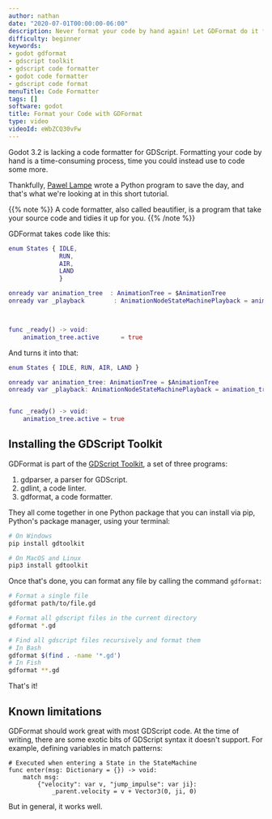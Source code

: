```yaml
---
author: nathan
date: "2020-07-01T00:00:00-06:00"
description: Never format your code by hand again! Let GDFormat do it for you.
difficulty: beginner
keywords:
- godot gdformat
- gdscript toolkit
- gdscript code formatter
- godot code formatter
- gdscript code format
menuTitle: Code Formatter
tags: []
software: godot
title: Format your Code with GDFormat
type: video
videoId: eWbZCQ30vFw
---
```


Godot 3.2 is lacking a code formatter for GDScript. Formatting your code by hand is a time-consuming process, time you could instead use to code some more.

Thankfully, [Pawel Lampe](https://twitter.com/pawel_lampe) wrote a Python program to save the day, and that's what we're looking at in this short tutorial.

{{% note %}}
A code formatter, also called beautifier, is a program that take your source code and tidies it up for you. 
{{% /note %}}

GDFormat takes code like this:

```gd
enum States { IDLE,
			  RUN,
			  AIR,
			  LAND
			  }

onready var animation_tree  : AnimationTree = $AnimationTree
onready var _playback        : AnimationNodeStateMachinePlayback = animation_tree["parameters/playback"]



func _ready() -> void:
	animation_tree.active      = true
```

And turns it into that:

```gd
enum States { IDLE, RUN, AIR, LAND }

onready var animation_tree: AnimationTree = $AnimationTree
onready var _playback: AnimationNodeStateMachinePlayback = animation_tree["parameters/playback"]


func _ready() -> void:
	animation_tree.active = true
```


## Installing the GDScript Toolkit

GDFormat is part of the [GDScript Toolkit](https://github.com/Scony/godot-gdscript-toolkit), a set of three programs:

1. gdparser, a parser for GDScript.
1. gdlint, a code linter.
1. gdformat, a code formatter.

They all come together in one Python package that you can install via pip, Python's package manager, using your terminal:

```sh
# On Windows
pip install gdtoolkit

# On MacOS and Linux
pip3 install gdtoolkit
```

Once that's done, you can format any file by calling the command `gdformat`:

```sh
# Format a single file
gdformat path/to/file.gd

# Format all gdscript files in the current directory
gdformat *.gd

# Find all gdscript files recursively and format them
# In Bash
gdformat $(find . -name '*.gd')
# In Fish
gdformat **.gd
```

That's it!

## Known limitations

GDFormat should work great with most GDScript code. At the time of writing, there are some exotic bits of GDScript syntax it doesn't support. For example, defining variables in match patterns:

```gdscript
# Executed when entering a State in the StateMachine
func enter(msg: Dictionary = {}) -> void:
	match msg:
		{"velocity": var v, "jump_impulse": var ji}:
			_parent.velocity = v + Vector3(0, ji, 0)
```

But in general, it works well.
